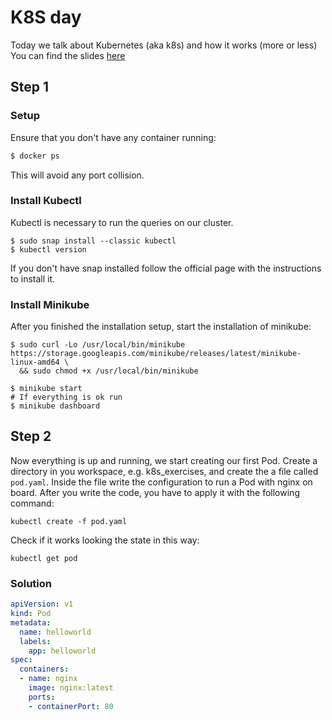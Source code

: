 # K8S day
Today we talk about Kubernetes (aka k8s) and how it works (more or less)
You can find the slides [here](https://slides.com/andreaquintino/kubernetes)

## Step 1

### Setup
Ensure that you don't have any container running:

```bash
$ docker ps
```
This will avoid any port collision.

### Install Kubectl
Kubectl is necessary to run the queries on our cluster. 
```shell script
$ sudo snap install --classic kubectl
$ kubectl version
```
If you don't have snap installed follow the official page with the instructions to install it. 

### Install Minikube 
After you finished the installation setup, start the installation of minikube:
```shell script
$ sudo curl -Lo /usr/local/bin/minikube https://storage.googleapis.com/minikube/releases/latest/minikube-linux-amd64 \
  && sudo chmod +x /usr/local/bin/minikube

$ minikube start
# If everything is ok run
$ minikube dashboard
```

## Step 2 
Now everything is up and running, we start creating our first Pod.
Create a directory in you workspace, e.g. k8s_exercises, and create the a file called `pod.yaml`. Inside the file write
the configuration to run a Pod with nginx on board. After you write the code, you have to apply it with the following
command: 
```shell script
kubectl create -f pod.yaml 
```   

Check if it works looking the state in this way: 
```shell script
kubectl get pod
``` 

### Solution
```yaml
apiVersion: v1
kind: Pod
metadata:
  name: helloworld
  labels:
    app: helloworld
spec:
  containers:
  - name: nginx
    image: nginx:latest
    ports:
    - containerPort: 80
```